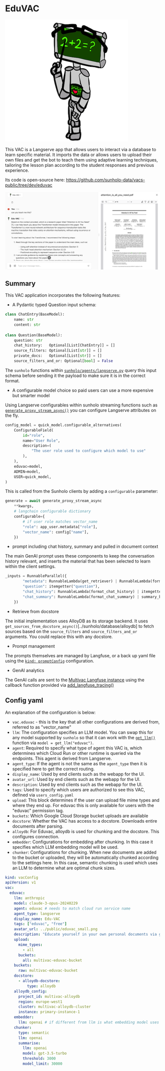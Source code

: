 # EduVAC

![](eduvac_small.png)

This VAC is a Langserve app that allows users to interact via a database to learn specific material.  It imports the data or allows users to upload their own files and get the bot to teach them using adaptive learning techniques, tailoring the lesson plan according to the student responses and previous experience.

Its code is open-source here: https://github.com/sunholo-data/vacs-public/tree/dev/eduvac

![](eduvac-demo.png)

## Summary

This VAC application incorporates the following features:

* A Pydantic typed Question input schema:

```python
class ChatEntry(BaseModel):
    name: str
    content: str

class Question(BaseModel):
    question: str
    chat_history:   Optional[List[ChatEntry]] = []
    source_filters: Optional[List[str]] = []
    private_docs:   Optional[List[str]] = []
    source_filters_and_or: Optional[bool] = False
```

The `sunholo` functions within [`sunholo/agents/langserve.py`](../sunholo/agents/langserve) query this input schema before sending it the payload to make sure it is in the correct format.

* A configurable model choice so paid users can use a more expensive but smarter model

Using Langserve configurables within sunholo streaming functions such as [`generate_proxy_stream_async()`](../sunholo/streaming) you can configure Langserve attributes on the fly.

```python
config_model = quick_model.configurable_alternatives(
    ConfigurableField(
        id="role",
        name="User Role",
        description=(
            "The user role used to configure which model to use"
        ),
    ),
    eduvac=model,
    ADMIN=model,
    USER=quick_model,
)
```

This is called from the Sunholo clients by adding a `configurable` parameter:

```python
generate = await generate_proxy_stream_async
    **kwargs,
    # langchain configurable dictionary
    configurable={
        # if user role matches vector_name
        "role": app_user.metadata["role"],
        "vector_name": config["name"],
    })
```

* prompt including chat history, summary and pulled in document context

The main GenAI prompt uses these components to keep the conversation history relevant, and inserts the material that has been selected to learn within the client settings.

```python
_inputs = RunnableParallel({
        "metadata": RunnableLambda(get_retriever) | RunnableLambda(format_docs),
        "question": itemgetter("question"),
        "chat_history": RunnableLambda(format_chat_history) | itemgetter("chat_history"),
        "chat_summary": RunnableLambda(format_chat_summary) | summary_branch | itemgetter("chat_summary"),
    })
```

* Retrieve from docstore

The initial implementation uses AlloyDB as its storage backend.  It uses `get_sources_from_docstore_async()`[../sunholo/database/alloydb] to fetch sources based on the `source_filters` and `source_filters_and_or` arguments.  You could replace this with any docstore.

* Prompt management

The prompts themselves are managed by Langfuse, or a back up yaml file using the [`kind: promptConfig`](../config.md) configuration.

* GenAI analytics

The GenAI calls are sent to the [Multivac Langfuse instance](https://langfuse.sunholo.com) using the callback function provided via [add_langfuse_tracing()](../sunholo/langfuse/callback)


## Config yaml

An explanation of the configuration is below:

* `vac.eduvac` - this is the key that all other configurations are derived from, referred to as "vector_name"
* `llm`: The configuration specifies an LLM model.  You can swap this for any model supported by `sunholo` so that it can work with the [`get_llm()`](../sunholo/components/llm) function via `model = get_llm("eduvac")`.
* `agent`: Required to specify what type of agent this VAC is, which determines which Cloud Run or other runtime is queried via the endpoints.  This agent is derived from Langserve.
* `agent_type`: If the agent is not the same as the `agent_type` then it is specified here to get the correct routing.
* `display_name`: Used by end clients such as the webapp for the UI.
* `avatar_url`: Used by end clients such as the webapp for the UI.
* `description`: Used by end clients such as the webapp for the UI.
* `tags`: Used to specify which users are authorized to see this VAC, defined via `users_config.yaml`
* `upload`: This block determines if the user can upload file mime types and where they end up.  For eduvac this is only available for users with the "eduvac" permission tag.
* `buckets`: Which Google Cloud Storage bucket uploads are available
* `docstore`: Whether the VAC has access to a docstore.  Downloads entire documents after parsing.
* `alloydb`: For Eduvac, alloydb is used for chunking and the docstore.  This configures connection.
* `embedder`: Configurations for embedding after chunking.  In this case it specifies which LLM embedding model will be used.
* `chunker`: Configurations for chunking.  When new documents are added to the bucket or uploaded, they will be automatically chunked according to the settings here.  In this case, semantic chunking is used which uses an LLM to determine what are optimal chunk sizes.


```yaml
kind: vacConfig
apiVersion: v1
vac:
  eduvac:
    llm: anthropic
    model: claude-3-opus-20240229
    agent: eduvac # needs to match cloud run service name
    agent_type: langserve
    display_name: Edu-VAC
    tags: ["eduvac", "free"]
    avatar_url: ../public/eduvac_small.png
    description: "Educate yourself in your own personal documents via guided learning from Eduvac, the ever patient teacher bot.  Use the settings below ![](../public/settings_chat_small.png) to examine and select available syllabus. If you'd like to learn from your own private documents, get in touch at multivac@sunholo.com. "
    upload:  
      mime_types:
        - all
      buckets:
        all: multivac-eduvac-bucket
    buckets:
      raw: multivac-eduvac-bucket
    docstore:
      - alloydb-docstore:
          type: alloydb
    alloydb_config:
      project_id: multivac-alloydb
      region: europe-west1
      cluster: multivac-alloydb-cluster
      instance: primary-instance-1
    embedder:
      llm: openai # if different from llm is what embedding model uses
    chunker:
      type: semantic
      llm: openai
      summarise:
        llm: openai
        model: gpt-3.5-turbo
        threshold: 3000
        model_limit: 30000
```
